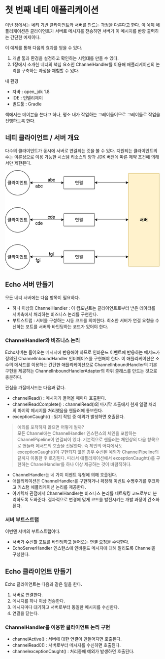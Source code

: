 # 첫 번째 네티 애플리케이션 

이번 장에서는 네티 기반 클라이언트와 서버를 만드는 과정을 다룬다고 한다. 이 예제 애플리케이션은 클라이언트가 서버로 메시지를 전송하면 서버가 이 메시지를 반향 출력하는 간단한 예제이다.

이 예제를 통해 다음의 효과를 얻을 수 있다.
1. 개발 툴과 환경을 설정하고 확인하는 시험대를 만들 수 있다.
2. 1장에서 소개한 네티의 핵심 요소인 ChannelHandler를 이용해 애플리케이션의 논리를 구축하는 과정을 체험할 수 있다.

내 환경
- 자바 : open_jdk 1.8
- IDE : 인텔리제이
- 빌드툴 : Gradle

책에서는 메이븐을 쓴다고 하나, 평소 내가 작업하는 그레이들이므로 그레이들로 작업을 진행하도록 한다. 

## 네티 클라이언트 / 서버 개요

다수의 클라이언트가 동시에 서버로 연결되는 것을 볼 수 있다. 지원되는 클라이언트의 수는 이론상으로 이용 가능한 시스템 리소스의 양과 JDK 버전에 따른 제약 조건에 의해서만 제한된다.

![server](./server.png)

## Echo 서버 만들기
모든 네티 서버에는 다음 항목이 필요하다.
- 하나 이상의 ChannelHandler : 이 컴포넌트는 클라이언트로부터 받은 데이터를 서버측에서 처리하는 비즈니스 논리를 구현한다.
- 부트스트랩 : 서버를 구성하는 시동 코드를 의미한다. 최소한 서버가 연결 요청을 수신하는 포트를 서버와 바인딩하는 코드가 있어야 한다.

### ChannelHandler와 비즈니스 논리

Echo서버는 들어오는 메시지에 반응해야 하므로 인바운드 이벤트에 반응하는 메서드가 정의된 ChannelInboundHandler 인터페이스를 구현해야 한다. 이 애플리케이션은 소수의 메서드를 이용하는 간단한 애플리케이션으로 ChannelInboundHandler의 기본 구현을 제공하는 ChannelInboundHandlerAdapter의 하위 클래스를 만드는 것으로 충분하다.

관심을 가질메서드는 다음과 같다.
- channelRead() : 메시지가 들어올 때마다 호출된다.
- channelReadComplete() : channelRead()의 마지막 호출에서 현재 일괄 처리의 마지막 메시지를 처리했음을 핸들러에 통보한다.
- exceptionCaught() : 읽기 작업 중 예외가 발생하면 호출된다.

 > 예외를 포착하지 않으면 어떻게 될까?  
 모든 Channel에는 ChannelHandler 인스턴스의 체인을 포함하는 ChannelPipeline이 연결되어 있다. 기본적으로 핸들러는 체인상의 다음 항목으로 핸들러 메서드의 호출을 전달한다. 즉 체인의 어디에서도 exceptionCaught()이 구현되지 않은 경우 수신된 예외가 ChannelPipeline의 끝까지 이동한 후 로깅된다. 따라서 애플리케이션에서 exceptionCaught()를 구현하는 ChanelHandler를 하나 이상 제공하는 것이 바람직하다.

 - ChannelHandler는 네 가지 이벤트 유형에 의해 호출된다.
 - 애플리케이션은 ChannelHandler를 구현하거나 확장해 이벤트 수명주기를 후크하고 커스텀 애플리케이션 논리를 제공한다.
 - 아키텍처 관점에서 ChannelHandler는 비즈니스 논리를 네트워킹 코드로부터 분리하도록 도와준다. 결과적으로 변경에 맞게 코드를 발전시키는 개발 과정이 간소화된다.

 ### 서버 부트스트랩

 이번엔 서버의 부트스트랩이다.
 - 서버가 수신할 포트를 바인딩하고 들어오는 연결 요청을 수락한다.
 - EchoServerHandler 인스턴스에 인바운드 메시지에 대해 알리도록 Channel을 구성한다.

## Echo 클라이언트 만들기
Echo 클라이언트는 다음과 같은 일을 한다.
1. 서버로 연결한다.
2. 메시지를 하나 이상 전송한다.
3. 메시지마다 대기하고 서버로부터 동일한 메시지를 수신한다.
4. 연결을 닫는다.


### ChannelHandler를 이용한 클라이언트 논리 구현
- channelActive() : 서버에 대한 연결이 만들어지면 호출된다.
- channelRead0() :  서버로부터 메시지를 수신하면 호출된다.
- channelexceptionCaught() : 처리중에 예외가 발생하면 호출된다.

